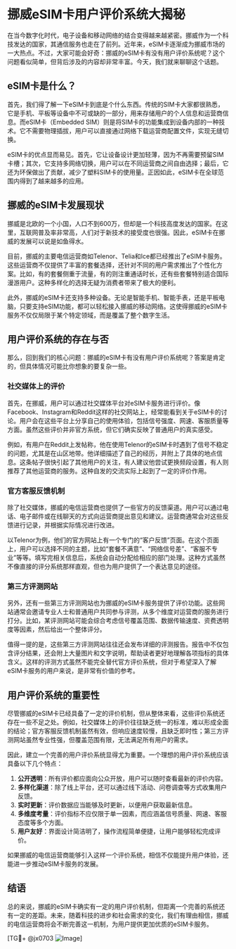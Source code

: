 # 挪威eSIM卡用户评价系统大揭秘

在当今数字化时代，电子设备和移动网络的结合变得越来越紧密。挪威作为一个科技发达的国家，其通信服务也走在了前列。近年来，eSIM卡逐渐成为挪威市场的一大热点。不过，大家可能会好奇：挪威的eSIM卡有没有用户评价系统呢？这个问题看似简单，但背后涉及的内容却非常丰富。今天，我们就来聊聊这个话题。

## eSIM卡是什么？

首先，我们得了解一下eSIM卡到底是个什么东西。传统的SIM卡大家都很熟悉，它是手机、平板等设备中不可或缺的一部分，用来存储用户的个人信息和运营商信息。而eSIM卡（Embedded SIM）则是将SIM卡的功能集成到设备内部的一种技术。它不需要物理插拔，用户可以直接通过网络下载运营商配置文件，实现无缝切换。

eSIM卡的优点显而易见。首先，它让设备设计更加轻薄，因为不再需要预留SIM卡槽；其次，它支持多网络切换，用户可以在不同运营商之间自由选择；最后，它还为环保做出了贡献，减少了塑料SIM卡的使用量。正因如此，eSIM卡在全球范围内得到了越来越多的应用。

## 挪威的eSIM卡发展现状

挪威是北欧的一个小国，人口不到600万，但却是一个科技高度发达的国家。在这里，互联网普及率非常高，人们对于新技术的接受度也很强。因此，eSIM卡在挪威的发展可以说是如鱼得水。

目前，挪威的主要电信运营商如Telenor、Telia和Ice都已经推出了eSIM卡服务。这些运营商不仅提供了丰富的套餐选择，还针对不同的用户需求推出了个性化方案。比如，有的套餐侧重于流量，有的则注重通话时长，还有些套餐特别适合国际漫游用户。这种多样化的选择无疑为消费者带来了极大的便利。

此外，挪威的eSIM卡还支持多种设备。无论是智能手机、智能手表，还是平板电脑，只要支持eSIM功能，都可以轻松接入挪威的移动网络。这使得挪威的eSIM卡服务不仅仅局限于某个特定领域，而是覆盖了整个数字生活。

## 用户评价系统的存在与否

那么，回到我们的核心问题：挪威的eSIM卡有没有用户评价系统呢？答案是肯定的，但具体情况可能比你想象的要复杂一些。

### 社交媒体上的评价

首先，在挪威，用户可以通过社交媒体平台对eSIM卡服务进行评价。像Facebook、Instagram和Reddit这样的社交网站上，经常能看到关于eSIM卡的讨论。用户会在这些平台上分享自己的使用体验，包括信号强度、网速、客服质量等方面。虽然这些评价并非官方系统，但它们确实反映了普通用户的真实感受。

例如，有用户在Reddit上发帖称，他在使用Telenor的eSIM卡时遇到了信号不稳定的问题，尤其是在山区地带。他详细描述了自己的经历，并附上了具体的地点信息。这条帖子很快引起了其他用户的关注，有人建议他尝试更换频段设置，有人则推荐了其他运营商的服务。这种自发的交流实际上起到了一定的评价作用。

### 官方客服反馈机制

除了社交媒体，挪威的电信运营商也提供了一些官方的反馈渠道。用户可以通过电话、电子邮件或在线聊天的方式向运营商提出意见和建议。运营商通常会对这些反馈进行记录，并根据实际情况进行改进。

以Telenor为例，他们的官方网站上有一个专门的“客户反馈”页面。在这个页面上，用户可以选择不同的主题，比如“套餐不满意”、“网络信号差”、“客服不专业”等等。填写完相关信息后，系统会自动分配给相应的部门处理。这种方式虽然不像直接的评分系统那样直观，但也为用户提供了一个表达意见的途径。

### 第三方评测网站

另外，还有一些第三方评测网站也为挪威的eSIM卡服务提供了评价功能。这些网站通常会邀请专业人士和普通用户共同参与评测，从多个维度对运营商的服务进行打分。比如，某评测网站可能会综合考虑信号覆盖范围、数据传输速度、资费透明度等因素，然后给出一个整体评分。

值得一提的是，这些第三方评测网站往往还会发布详细的评测报告。报告中不仅包含评分结果，还会附上大量图片和文字说明，帮助读者更好地理解各项指标的具体含义。这样的评测方式虽然不能完全替代官方评价系统，但对于希望深入了解eSIM卡服务的用户来说，是非常有价值的参考。

## 用户评价系统的重要性

尽管挪威的eSIM卡已经具备了一定的评价机制，但从整体来看，这些评价系统还存在一些不足之处。例如，社交媒体上的评价往往缺乏统一的标准，难以形成全面的结论；官方客服反馈机制虽然有效，但响应速度较慢，且缺乏即时性；第三方评测网站虽然专业性强，但覆盖范围有限，无法满足所有用户的需求。

因此，建立一个完善的用户评价系统显得尤为重要。一个理想的用户评价系统应该具备以下几个特点：

1. **公开透明**：所有评价都应面向公众开放，用户可以随时查看最新的评价内容。
2. **多样化渠道**：除了线上平台，还可以通过线下活动、问卷调查等方式收集用户反馈。
3. **实时更新**：评价数据应当能够及时更新，以便用户获取最新信息。
4. **多维度考量**：评价指标不应仅限于单一因素，而应涵盖信号质量、网速、客服态度等多个方面。
5. **用户友好**：界面设计简洁明了，操作流程简单便捷，让用户能够轻松完成评价。

如果挪威的电信运营商能够引入这样一个评价系统，相信不仅能提升用户体验，还能进一步推动eSIM卡服务的发展。

## 结语

总的来说，挪威的eSIM卡确实有一定的用户评价机制，但距离一个完善的系统还有一定的差距。未来，随着科技的进步和社会需求的变化，我们有理由相信，挪威的电信运营商将会不断完善这一机制，为用户提供更加优质的eSIM卡服务。

[TG💪+ @jx0703 ![Image](https://github.com/user-attachments/assets/dbca1d08-cadb-493c-b0ec-ad6f7a83f270)]